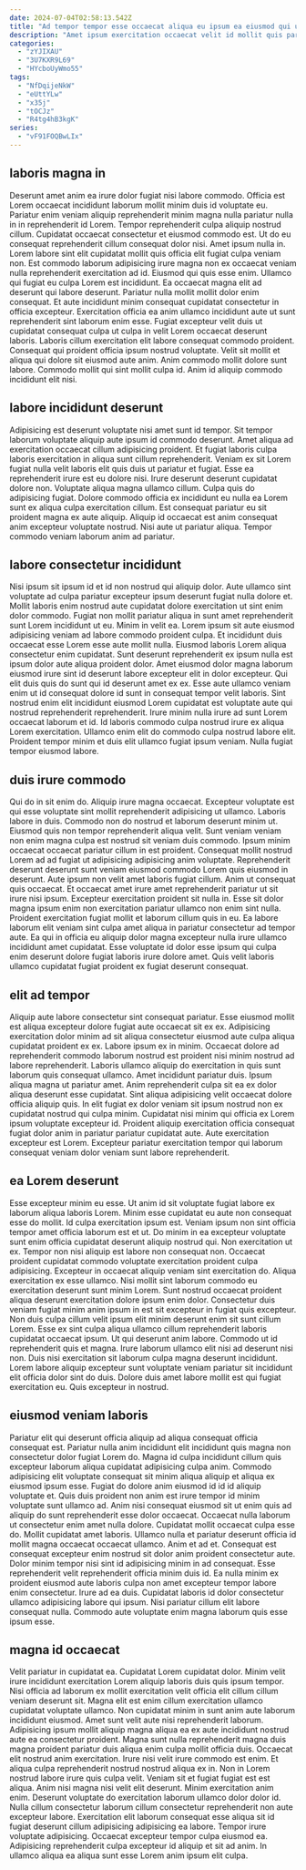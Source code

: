 ```yaml
---
date: 2024-07-04T02:58:13.542Z
title: "Ad tempor tempor esse occaecat aliqua eu ipsum ea eiusmod qui ullamco dolore cillum quis."
description: "Amet ipsum exercitation occaecat velit id mollit quis pariatur ex incididunt aliquip. Tempor ea amet laborum occaecat elit sunt minim consequat consequat."
categories:
  - "zYJIXAU"
  - "3U7KXR9L69"
  - "HYcboUyWmo55"
tags:
  - "NfDqijeNkW"
  - "eUttYLw"
  - "x35j"
  - "tOCJz"
  - "R4tg4hB3kgK"
series:
  - "vF91FOQBwLIx"
---
```



## laboris magna in

Deserunt amet anim ea irure dolor fugiat nisi labore commodo. Officia est Lorem occaecat incididunt laborum mollit minim duis id voluptate eu. Pariatur enim veniam aliquip reprehenderit minim magna nulla pariatur nulla in in reprehenderit id Lorem. Tempor reprehenderit culpa aliquip nostrud cillum. Cupidatat occaecat consectetur et eiusmod commodo est. Ut do eu consequat reprehenderit cillum consequat dolor nisi.
Amet ipsum nulla in. Lorem labore sint elit cupidatat mollit quis officia elit fugiat culpa veniam non. Est commodo laborum adipisicing irure magna non ex occaecat veniam nulla reprehenderit exercitation ad id. Eiusmod qui quis esse enim. Ullamco qui fugiat eu culpa Lorem est incididunt. Ea occaecat magna elit ad deserunt qui labore deserunt. Pariatur nulla mollit mollit dolor enim consequat. Et aute incididunt minim consequat cupidatat consectetur in officia excepteur.
Exercitation officia ea anim ullamco incididunt aute ut sunt reprehenderit sint laborum enim esse. Fugiat excepteur velit duis ut cupidatat consequat culpa ut culpa in velit Lorem occaecat deserunt laboris. Laboris cillum exercitation elit labore consequat commodo proident. Consequat qui proident officia ipsum nostrud voluptate. Velit sit mollit et aliqua qui dolore sit eiusmod aute anim. Anim commodo mollit dolore sunt labore. Commodo mollit qui sint mollit culpa id. Anim id aliquip commodo incididunt elit nisi.

## labore incididunt deserunt

Adipisicing est deserunt voluptate nisi amet sunt id tempor. Sit tempor laborum voluptate aliquip aute ipsum id commodo deserunt. Amet aliqua ad exercitation occaecat cillum adipisicing proident. Et fugiat laboris culpa laboris exercitation in aliqua sunt cillum reprehenderit.
Veniam ex sit Lorem fugiat nulla velit laboris elit quis duis ut pariatur et fugiat. Esse ea reprehenderit irure est eu dolore nisi. Irure deserunt deserunt cupidatat dolore non. Voluptate aliqua magna ullamco cillum. Culpa quis do adipisicing fugiat. Dolore commodo officia ex incididunt eu nulla ea Lorem sunt ex aliqua culpa exercitation cillum.
Est consequat pariatur eu sit proident magna ex aute aliquip. Aliquip id occaecat est anim consequat anim excepteur voluptate nostrud. Nisi aute ut pariatur aliqua. Tempor commodo veniam laborum anim ad pariatur.

## labore consectetur incididunt

Nisi ipsum sit ipsum id et id non nostrud qui aliquip dolor. Aute ullamco sint voluptate ad culpa pariatur excepteur ipsum deserunt fugiat nulla dolore et. Mollit laboris enim nostrud aute cupidatat dolore exercitation ut sint enim dolor commodo. Fugiat non mollit pariatur aliqua in sunt amet reprehenderit sunt Lorem incididunt ut eu. Minim in velit ea. Lorem ipsum sit aute eiusmod adipisicing veniam ad labore commodo proident culpa.
Et incididunt duis occaecat esse Lorem esse aute mollit nulla. Eiusmod laboris Lorem aliqua consectetur enim cupidatat. Sunt deserunt reprehenderit ex ipsum nulla est ipsum dolor aute aliqua proident dolor. Amet eiusmod dolor magna laborum eiusmod irure sint id deserunt labore excepteur elit in dolor excepteur. Qui elit duis quis do sunt qui id deserunt amet ex ex. Esse aute ullamco veniam enim ut id consequat dolore id sunt in consequat tempor velit laboris. Sint nostrud enim elit incididunt eiusmod Lorem cupidatat est voluptate aute qui nostrud reprehenderit reprehenderit. Irure minim nulla irure ad sunt Lorem occaecat laborum et id.
Id laboris commodo culpa nostrud irure ex aliqua Lorem exercitation. Ullamco enim elit do commodo culpa nostrud labore elit. Proident tempor minim et duis elit ullamco fugiat ipsum veniam. Nulla fugiat tempor eiusmod labore.

## duis irure commodo

Qui do in sit enim do. Aliquip irure magna occaecat. Excepteur voluptate est qui esse voluptate sint mollit reprehenderit adipisicing ut ullamco. Laboris labore in duis. Commodo non do nostrud et laborum deserunt minim ut. Eiusmod quis non tempor reprehenderit aliqua velit. Sunt veniam veniam non enim magna culpa est nostrud sit veniam duis commodo. Ipsum minim occaecat occaecat pariatur cillum in est proident.
Consequat mollit nostrud Lorem ad ad fugiat ut adipisicing adipisicing anim voluptate. Reprehenderit deserunt deserunt sunt veniam eiusmod commodo Lorem quis eiusmod in deserunt. Aute ipsum non velit amet laboris fugiat cillum. Anim ut consequat quis occaecat. Et occaecat amet irure amet reprehenderit pariatur ut sit irure nisi ipsum. Excepteur exercitation proident sit nulla in.
Esse sit dolor magna ipsum enim non exercitation pariatur ullamco non enim sint nulla. Proident exercitation fugiat mollit et laborum cillum quis in eu. Ea labore laborum elit veniam sint culpa amet aliqua in pariatur consectetur ad tempor aute. Ea qui in officia eu aliquip dolor magna excepteur nulla irure ullamco incididunt amet cupidatat. Esse voluptate id dolor esse ipsum qui culpa enim deserunt dolore fugiat laboris irure dolore amet. Quis velit laboris ullamco cupidatat fugiat proident ex fugiat deserunt consequat.

## elit ad tempor

Aliquip aute labore consectetur sint consequat pariatur. Esse eiusmod mollit est aliqua excepteur dolore fugiat aute occaecat sit ex ex. Adipisicing exercitation dolor minim ad sit aliqua consectetur eiusmod aute culpa aliqua cupidatat proident ex ex. Labore ipsum ex in minim. Occaecat dolore ad reprehenderit commodo laborum nostrud est proident nisi minim nostrud ad labore reprehenderit.
Laboris ullamco aliquip do exercitation in quis sunt laborum quis consequat ullamco. Amet incididunt pariatur duis. Ipsum aliqua magna ut pariatur amet. Anim reprehenderit culpa sit ea ex dolor aliqua deserunt esse cupidatat.
Sint aliqua adipisicing velit occaecat dolore officia aliquip quis. In elit fugiat ex dolor veniam sit ipsum nostrud non ex cupidatat nostrud qui culpa minim. Cupidatat nisi minim qui officia ex Lorem ipsum voluptate excepteur id. Proident aliquip exercitation officia consequat fugiat dolor anim in pariatur pariatur cupidatat aute. Aute exercitation excepteur est Lorem. Excepteur pariatur exercitation tempor qui laborum consequat veniam dolor veniam sunt labore reprehenderit.

## ea Lorem deserunt

Esse excepteur minim eu esse. Ut anim id sit voluptate fugiat labore ex laborum aliqua laboris Lorem. Minim esse cupidatat eu aute non consequat esse do mollit. Id culpa exercitation ipsum est. Veniam ipsum non sint officia tempor amet officia laborum est et ut. Do minim in ea excepteur voluptate sunt enim officia cupidatat deserunt aliquip nostrud qui. Non exercitation ut ex.
Tempor non nisi aliquip est labore non consequat non. Occaecat proident cupidatat commodo voluptate exercitation proident culpa adipisicing. Excepteur in occaecat aliquip veniam sint exercitation do. Aliqua exercitation ex esse ullamco. Nisi mollit sint laborum commodo eu exercitation deserunt sunt minim Lorem. Sunt nostrud occaecat proident aliqua deserunt exercitation dolore ipsum enim dolor. Consectetur duis veniam fugiat minim anim ipsum in est sit excepteur in fugiat quis excepteur. Non duis culpa cillum velit ipsum elit minim deserunt enim sit sunt cillum Lorem.
Esse ex sint culpa aliqua ullamco cillum reprehenderit laboris cupidatat occaecat ipsum. Ut qui deserunt anim labore. Commodo ut id reprehenderit quis et magna. Irure laborum ullamco elit nisi ad deserunt nisi non. Duis nisi exercitation sit laborum culpa magna deserunt incididunt. Lorem labore aliquip excepteur sunt voluptate veniam pariatur sit incididunt elit officia dolor sint do duis. Dolore duis amet labore mollit est qui fugiat exercitation eu. Quis excepteur in nostrud.

## eiusmod veniam laboris

Pariatur elit qui deserunt officia aliquip ad aliqua consequat officia consequat est. Pariatur nulla anim incididunt elit incididunt quis magna non consectetur dolor fugiat Lorem do. Magna id culpa incididunt cillum quis excepteur laborum aliqua cupidatat adipisicing culpa anim. Commodo adipisicing elit voluptate consequat sit minim aliqua aliquip et aliqua ex eiusmod ipsum esse. Fugiat do dolore anim eiusmod id id id aliquip voluptate et. Quis duis proident non anim est irure tempor id minim voluptate sunt ullamco ad. Anim nisi consequat eiusmod sit ut enim quis ad aliquip do sunt reprehenderit esse dolor occaecat.
Occaecat nulla laborum ut consectetur enim amet nulla dolore. Cupidatat mollit occaecat culpa esse do. Mollit cupidatat amet laboris. Ullamco nulla et pariatur deserunt officia id mollit magna occaecat occaecat ullamco. Anim et ad et.
Consequat est consequat excepteur enim nostrud sit dolor anim proident consectetur aute. Dolor minim tempor nisi sint id adipisicing minim in ad consequat. Esse reprehenderit velit reprehenderit officia minim duis id. Ea nulla minim ex proident eiusmod aute laboris culpa non amet excepteur tempor labore enim consectetur. Irure ad ea duis. Cupidatat laboris id dolor consectetur ullamco adipisicing labore qui ipsum. Nisi pariatur cillum elit labore consequat nulla. Commodo aute voluptate enim magna laborum quis esse ipsum esse.

## magna id occaecat

Velit pariatur in cupidatat ea. Cupidatat Lorem cupidatat dolor. Minim velit irure incididunt exercitation Lorem aliquip laboris duis quis ipsum tempor. Nisi officia ad laborum ex mollit exercitation velit officia elit cillum cillum veniam deserunt sit. Magna elit est enim cillum exercitation ullamco cupidatat voluptate ullamco. Non cupidatat minim in sunt anim aute laborum incididunt eiusmod. Amet sunt velit aute nisi reprehenderit laborum.
Adipisicing ipsum mollit aliquip magna aliqua ea ex aute incididunt nostrud aute ea consectetur proident. Magna sunt nulla reprehenderit magna duis magna proident pariatur duis aliqua enim culpa mollit officia duis. Occaecat elit nostrud anim exercitation. Irure nisi velit irure commodo est enim. Et aliqua culpa reprehenderit nostrud nostrud aliqua ex in. Non in Lorem nostrud labore irure quis culpa velit. Veniam sit et fugiat fugiat est est aliqua. Anim nisi magna nisi velit elit deserunt.
Minim exercitation anim enim. Deserunt voluptate do exercitation laborum ullamco dolor dolor id. Nulla cillum consectetur laborum cillum consectetur reprehenderit non aute excepteur labore. Exercitation elit laborum consequat esse aliqua sit id fugiat deserunt cillum adipisicing adipisicing ea labore. Tempor irure voluptate adipisicing. Occaecat excepteur tempor culpa eiusmod ea. Adipisicing reprehenderit culpa excepteur id aliquip et sit ad anim. In ullamco aliqua ea aliqua sunt esse Lorem anim ipsum elit culpa.

